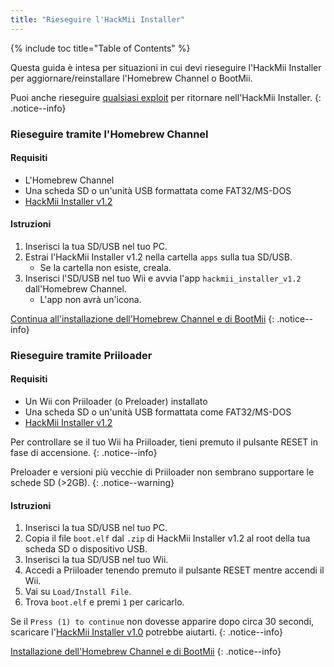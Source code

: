 ```yaml
---
title: "Rieseguire l'HackMii Installer"
---
```


{% include toc title="Table of Contents" %}

Questa guida è intesa per situazioni in cui devi rieseguire l'HackMii Installer per aggiornare/reinstallare l'Homebrew Channel o BootMii.

Puoi anche rieseguire [qualsiasi exploit](get-started) per ritornare nell'HackMii Installer.
{: .notice--info}

### Rieseguire tramite l'Homebrew Channel

#### Requisiti

* L'Homebrew Channel
* Una scheda SD o un'unità USB formattata come FAT32/MS-DOS
* [HackMii Installer v1.2](https://bootmii.org/download/)

#### Istruzioni

1. Inserisci la tua SD/USB nel tuo PC.
1. Estrai l'HackMii Installer v1.2 nella cartella `apps` sulla tua SD/USB.
    + Se la cartella non esiste, creala.
1. Inserisci l'SD/USB nel tuo Wii e avvia l'app `hackmii_installer_v1.2` dall'Homebrew Channel.
    + L'app non avrà un'icona.

[Continua all'installazione dell'Homebrew Channel e di BootMii](hbc)
{: .notice--info}

### Rieseguire tramite Priiloader

#### Requisiti
* Un Wii con Priiloader (o Preloader) installato
* Una scheda SD o un'unità USB formattata come FAT32/MS-DOS
* [HackMii Installer v1.2](https://bootmii.org/download/)

Per controllare se il tuo Wii ha Priiloader, tieni premuto il pulsante RESET in fase di accensione.
{: .notice--info}

Preloader e versioni più vecchie di Priiloader non sembrano supportare le schede SD (>2GB).
{: .notice--warning}

#### Istruzioni

1. Inserisci la tua SD/USB nel tuo PC.
1. Copia il file `boot.elf` dal `.zip` di HackMii Installer v1.2 al root della tua scheda SD o dispositivo USB.
1. Inserisci la tua SD/USB nel tuo Wii.
1. Accedi a Priiloader tenendo premuto il pulsante RESET mentre accendi il Wii.
1. Vai su `Load/Install File`.
1. Trova `boot.elf` e premi `1` per caricarlo.

Se il `Press (1) to continue` non dovesse apparire dopo circa 30 secondi, scaricare l'[HackMii Installer v1.0](https://bootmii.org/download/) potrebbe aiutarti.
{: .notice--info}

[Installazione dell'Homebrew Channel e di BootMii](hbc)
{: .notice--info}
